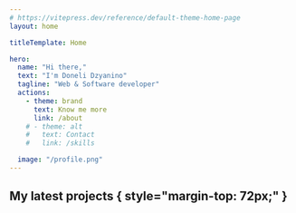 ```yaml
---
# https://vitepress.dev/reference/default-theme-home-page
layout: home

titleTemplate: Home

hero:
  name: "Hi there,"
  text: "I'm Doneli Dzyanino"
  tagline: "Web & Software developer"
  actions:
    - theme: brand
      text: Know me more
      link: /about
    # - theme: alt
    #   text: Contact
    #   link: /skills

  image: "/profile.png"
---
```


## My latest projects { style="margin-top: 72px;" }

<Projects />

<script setup>
  import Projects from "./layouts/Projects.vue";
</script>
